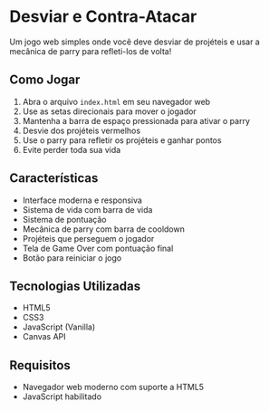# Desviar e Contra-Atacar

Um jogo web simples onde você deve desviar de projéteis e usar a mecânica de parry para refleti-los de volta!

## Como Jogar

1. Abra o arquivo `index.html` em seu navegador web
2. Use as setas direcionais para mover o jogador
3. Mantenha a barra de espaço pressionada para ativar o parry
4. Desvie dos projéteis vermelhos
5. Use o parry para refletir os projéteis e ganhar pontos
6. Evite perder toda sua vida

## Características

- Interface moderna e responsiva
- Sistema de vida com barra de vida
- Sistema de pontuação
- Mecânica de parry com barra de cooldown
- Projéteis que perseguem o jogador
- Tela de Game Over com pontuação final
- Botão para reiniciar o jogo

## Tecnologias Utilizadas

- HTML5
- CSS3
- JavaScript (Vanilla)
- Canvas API

## Requisitos

- Navegador web moderno com suporte a HTML5
- JavaScript habilitado 